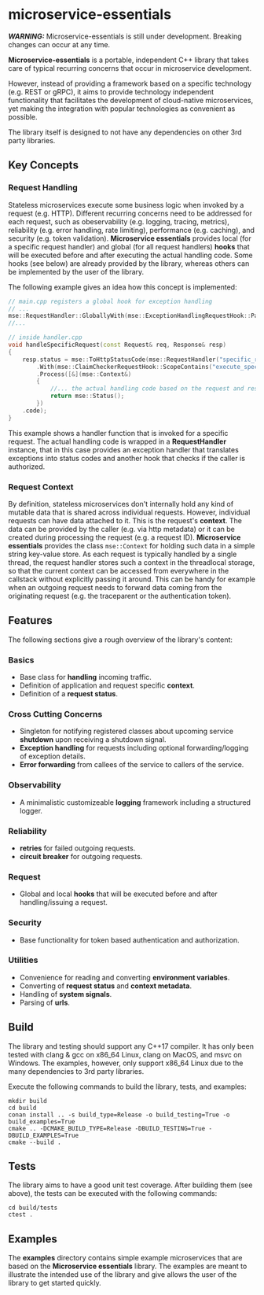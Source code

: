 # microservice-essentials

**_WARNING:_**  Microservice-essentials is still under development. Breaking changes can occur at any time.

**Microservice-essentials** is a portable, independent C++ library that takes care of typical recurring concerns that occur in microservice development.

However, instead of providing a framework based on a specific technology (e.g. REST or gRPC), it aims to provide technology independent functionality that facilitates the development of cloud-native microservices, yet making the integration with popular technologies as convenient as possible.

The library itself is designed to not have any dependencies on other 3rd party libraries.

## Key Concepts

### Request Handling

Stateless microservices execute some business logic when invoked by a request (e.g. HTTP). Different recurring concerns need to be addressed for each request, such as obeservability (e.g. logging, tracing, metrics), reliability (e.g. error handling, rate limiting), performance (e.g. caching), and security (e.g. token validation). **Microservice essentials** provides local (for a specific request handler) and global (for all request handlers) **hooks** that will be executed before and after executing the actual handling code. Some hooks (see below) are already provided by the library, whereas others can be implemented by the user of the library.

The following example gives an idea how this concept is implemented:
```cpp
// main.cpp registers a global hook for exception handling 
// ...
mse::RequestHandler::GloballyWith(mse::ExceptionHandlingRequestHook::Parameters{});
//...

// inside handler.cpp 
void handleSpecificRequest(const Request& req, Response& resp)
{
    resp.status = mse::ToHttpStatusCode(mse::RequestHandler("specific_request", mse::Context(mse::ToContextMetadata(request.headers)))
        .With(mse::ClaimCheckerRequestHook::ScopeContains("execute_specific_request_claim"))
        .Process([&](mse::Context&)
        {
            //... the actual handling code based on the request and response goes here
            return mse::Status();
        })
    .code);  
}
```
This example shows a handler function that is invoked for a specific request. The actual handling code is wrapped in a **RequestHandler** instance, that in this case provides an exception handler that translates exceptions into status codes and another hook that checks if the caller is authorized.

### Request Context

By definition, stateless microservices don't internally hold any kind of mutable data that is shared across individual requests. However, individual requests can have data attached to it. This is the request's **context**. The data can be provided by the caller (e.g. via http metadata) or it can be created during processing the request (e.g. a request ID). **Microservice essentials** provides the class ``mse::Context`` for holding such data in a simple string key-value store. As each request is typically handled by a single thread, the request handler stores such a context in the threadlocal storage, so that the current context can be accessed from everywhere in the callstack without explicitly passing it around. This can be handy for example when an outgoing request needs to forward data coming from the originating request (e.g. the traceparent or the authentication token).


## Features

The following sections give a rough overview of the library's content:

### Basics
- Base class for **handling** incoming traffic.
- Definition of application and request specific **context**.
- Definition of a **request status**.

### Cross Cutting Concerns
- Singleton for notifying registered classes about upcoming service **shutdown** upon receiving a shutdown signal.
- **Exception handling** for requests including optional forwarding/logging of exception details.
- **Error forwarding** from callees of the service to callers of the service.

### Observability
- A minimalistic customizeable **logging** framework including a structured logger.

### Reliability
- **retries** for failed outgoing requests.
- **circuit breaker** for outgoing requests.

### Request
- Global and local **hooks** that will be executed before and after handling/issuing a request.

### Security
- Base functionality for token based authentication and authorization.

### Utilities
- Convenience for reading and converting **environment variables**.
- Converting of **request status** and **context metadata**.
- Handling of **system signals**.
- Parsing of **urls**.

## Build

The library and testing should support any C++17 compiler. It has only been tested with clang & gcc on x86_64 Linux, clang on MacOS, and msvc on Windows. The examples, however, only support x86_64 Linux due to the many dependencies to 3rd party libraries.

Execute the following commands to build the library, tests, and examples:

```
mkdir build
cd build
conan install .. -s build_type=Release -o build_testing=True -o build_examples=True
cmake .. -DCMAKE_BUILD_TYPE=Release -DBUILD_TESTING=True -DBUILD_EXAMPLES=True
cmake --build .
```

## Tests

The library aims to have a good unit test coverage. After building them (see above), the tests can be executed with the following commands:

```
cd build/tests
ctest .
```

## Examples

The **examples** directory contains simple example microservices that are based on the **Microservice essentials** library. The examples are meant to illustrate the intended use of the library and give allows the user of the library to get started quickly.

